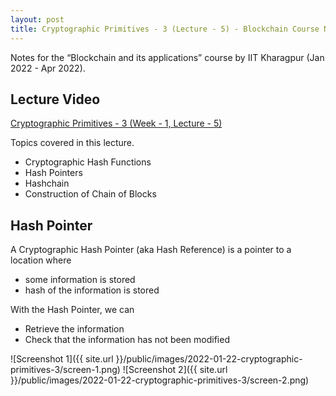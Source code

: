 ```yaml
---
layout: post
title: Cryptographic Primitives - 3 (Lecture - 5) - Blockchain Course Notes
---
```


Notes for the “Blockchain and its applications” course by IIT Kharagpur (Jan 2022 - Apr 2022).

<!--more-->

## Lecture Video

[Cryptographic Primitives - 3 (Week - 1, Lecture - 5)](https://youtu.be/rSFMPIC1uKE)

Topics covered in this lecture.
- Cryptographic Hash Functions
- Hash Pointers
- Hashchain
- Construction of Chain of Blocks

## Hash Pointer

A Cryptographic Hash Pointer (aka Hash Reference) is a pointer to a location where 

- some information is stored
- hash of the information is stored

With the Hash Pointer, we can

- Retrieve the information
- Check that the information has not been modified

![Screenshot 1]({{ site.url }}/public/images/2022-01-22-cryptographic-primitives-3/screen-1.png)
![Screenshot 2]({{ site.url }}/public/images/2022-01-22-cryptographic-primitives-3/screen-2.png)
